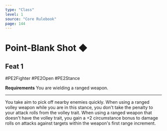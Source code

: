 ```yaml
---
type: "Class"
level: 1
source: "Core Rulebook"
page: 144
---
```

# Point-Blank Shot ◆
## Feat 1
#PE2Fighter #PE2Open #PE2Stance

**Requirements** You are wielding a ranged weapon.

---
You take aim to pick off nearby enemies quickly. When using a ranged volley weapon while you are in this stance, you don't take the penalty to your attack rolls from the volley trait. When using a ranged weapon that doesn't have the volley trait, you gain a +2 circumstance bonus to damage rolls on attacks against targets within the weapon's first range increment.